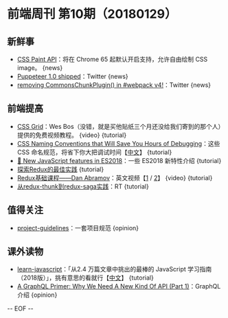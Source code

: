 # 前端周刊 第10期（20180129）

## 新鲜事
- [CSS Paint API](https://developers.google.com/web/updates/2018/01/paintapi)：将在 Chrome 65 起默认开启支持，允许自由绘制 CSS image。 {news}
- [Puppeteer 1.0 shipped](https://twitter.com/ebidel/status/953306347067473922)：Twitter {news}
- [removing CommonsChunkPlugin() in #webpack v4!](https://twitter.com/TheLarkInn/status/954838868569702400)：Twitter {news}

## 前端提高
- [CSS Grid](https://cssgrid.io/)：Wes Bos（没错，就是买他贴纸三个月还没给我们寄到的那个人）提供的免费视频教程。 {video} {tutorial}
- [CSS Naming Conventions that Will Save You Hours of Debugging](https://medium.freecodecamp.org/css-naming-conventions-that-will-save-you-hours-of-debugging-35cea737d849)：这些 CSS 命名规范，将省下你大把调试时间【[中文](http://mp.weixin.qq.com/s/iaUjkC447QhQk5KrMOk88w)】 {tutorial}
- [🎉 New JavaScript features in ES2018](https://twitter.com/mathias/status/956970099063189505)：一些 ES2018 新特性介绍 {tutorial}
- [探索Redux的最佳实践](http://www.10tiao.com/html/184/201704/2247485137/1.html) {tutorial}
- [Redux基础课程——Dan Abramov](https://egghead.io/courses/getting-started-with-redux)：英文视频【[1](https://egghead.io/courses/getting-started-with-redux) / [2](https://egghead.io/courses/building-react-applications-with-idiomatic-redux)】 {video} {tutorial}
- [从redux-thunk到redux-saga实践](https://github.com/Pines-Cheng/blog/issues/9)：RT {tutorial}


## 值得关注
- [project-guidelines](https://github.com/wearehive/project-guidelines)：一套项目规范 {opinion}

## 课外读物
- [learn-javascript](https://github.com/Mybridge/learn-javascript)：「从2.4 万篇文章中挑出的最棒的 JavaScript 学习指南（2018版）」，挑有意思的看就行【[中文](https://github.com/Mybridge/learn-javascript/blob/master/CN.md)】 {tutorial}
- [A GraphQL Primer: Why We Need A New Kind Of API (Part 1)](https://www.smashingmagazine.com/2018/01/graphql-primer-new-api-part-1/)：GraphQL 介绍 {opinion}

[//]: # (分类图标
    新闻 {news}
    视频 {video}
    教程 {tutorial}
    代码 {code}
    演示 {demo}
    观点 {opinion}
    技巧 {tips}
    工具 {tools}
    书籍 {book}
    文档 {doc}
    GayHub {github}
    规范 {w3c}
    规范 {mdn}
  )

-- EOF --